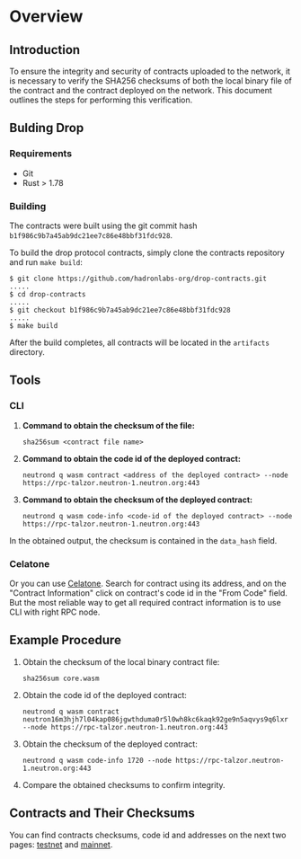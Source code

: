 # Overview

## Introduction

To ensure the integrity and security of contracts uploaded to the network, it is necessary to verify the SHA256 checksums of both the local binary file of the contract and the contract deployed on the network. This document outlines the steps for performing this verification.

## Bulding Drop

### Requirements

- Git
- Rust > 1.78

### Building

The contracts were built using the git commit hash `b1f986c9b7a45ab9dc21ee7c86e48bbf31fdc928`.

To build the drop protocol contracts, simply clone the contracts repository and run `make build`:

```
$ git clone https://github.com/hadronlabs-org/drop-contracts.git
.....
$ cd drop-contracts
.....
$ git checkout b1f986c9b7a45ab9dc21ee7c86e48bbf31fdc928
.....
$ make build
```

After the build completes, all contracts will be located in the `artifacts` directory.

## Tools

### CLI

1. **Command to obtain the checksum of the file:**

   ```
   sha256sum <contract file name>
   ```

2. **Command to obtain the code id of the deployed contract:**

   ```
   neutrond q wasm contract <address of the deployed contract> --node https://rpc-talzor.neutron-1.neutron.org:443

   ```

3. **Command to obtain the checksum of the deployed contract:**
   ```
   neutrond q wasm code-info <code-id of the deployed contract> --node https://rpc-talzor.neutron-1.neutron.org:443
   ```

In the obtained output, the checksum is contained in the `data_hash` field.

### Celatone

Or you can use [Celatone](https://neutron.celat.one/neutron-1). Search for contract using its address, and on the "Contract Information" click on contract's code id in the "From Code" field. But the most reliable way to get all required contract information is to use CLI with right RPC node.

## Example Procedure

1. Obtain the checksum of the local binary contract file:

   ```
   sha256sum core.wasm
   ```

2. Obtain the code id of the deployed contract:

   ```
   neutrond q wasm contract neutron16m3hjh7l04kap086jgwthduma0r5l0wh8kc6kaqk92ge9n5aqvys9q6lxr --node https://rpc-talzor.neutron-1.neutron.org:443
   ```

3. Obtain the checksum of the deployed contract:

   ```
   neutrond q wasm code-info 1720 --node https://rpc-talzor.neutron-1.neutron.org:443
   ```

4. Compare the obtained checksums to confirm integrity.

## Contracts and Their Checksums

You can find contracts checksums, code id and addresses on the next two pages: [testnet](./testnet.md) and [mainnet](./mainnet.md).
